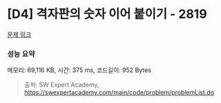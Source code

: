 # [D4] 격자판의 숫자 이어 붙이기 - 2819 

[문제 링크](https://swexpertacademy.com/main/code/problem/problemDetail.do?contestProbId=AV7I5fgqEogDFAXB) 

### 성능 요약

메모리: 69,116 KB, 시간: 375 ms, 코드길이: 952 Bytes



> 출처: SW Expert Academy, https://swexpertacademy.com/main/code/problem/problemList.do
